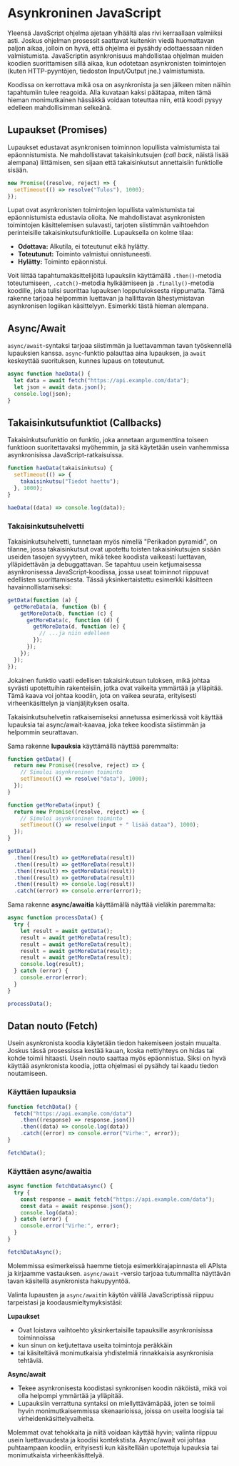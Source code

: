 # Asynkroninen JavaScript

Yleensä JavaScript ohjelma ajetaan ylhäältä alas rivi kerraallaan valmiiksi asti. Joskus ohjelman prosessit saattavat kuitenkin viedä huomattavan paljon aikaa, jolloin on hyvä, että ohjelma ei pysähdy odottaessaan niiden valmistumista. JavaScriptin asynkronisuus mahdollistaa ohjelman muiden koodien suorittamisen sillä aikaa, kun odotetaan asynkronisten toimintojen (kuten HTTP-pyyntöjen, tiedoston Input/Output jne.) valmistumista.

Koodissa on kerrottava mikä osa on asynkronista ja sen jälkeen miten näihin tapahtumiin tulee reagoida. Alla kuvataan kaksi päätapaa, miten tämä hieman monimutkainen hässäkkä voidaan toteuttaa niin, että koodi pysyy edelleen mahdollisimman selkeänä.

## Lupaukset (Promises)

Lupaukset edustavat asynkronisen toiminnon lopullista valmistumista tai epäonnistumista. Ne mahdollistavat takaisinkutsujen (_call back_, näistä lisää alempana) liittämisen, sen sijaan että takaisinkutsut annettaisiin funktiolle sisään.

```javascript
new Promise((resolve, reject) => {
  setTimeout(() => resolve("Tulos"), 1000);
});
```

Lupat ovat asynkronisten toimintojen lopullista valmistumista tai epäonnistumista edustavia olioita. Ne mahdollistavat asynkronisten toimintojen käsittelemisen sulavasti, tarjoten siistimmän vaihtoehdon perinteisille takaisinkutsufunktioille. Lupauksella on kolme tilaa:

- **Odottava:** Alkutila, ei toteutunut eikä hylätty.
- **Toteutunut:** Toiminto valmistui onnistuneesti.
- **Hylätty:** Toiminto epäonnistui.

Voit liittää tapahtumakäsittelijöitä lupauksiin käyttämällä `.then()`-metodia toteutumiseen, `.catch()`-metodia hylkäämiseen ja `.finally()`-metodia koodille, joka tulisi suorittaa lupauksen lopputuloksesta riippumatta. Tämä rakenne tarjoaa helpommin luettavan ja hallittavan lähestymistavan asynkronisen logiikan käsittelyyn. Esimerkki tästä hieman alempana.

## Async/Await

`async/await`-syntaksi tarjoaa siistimmän ja luettavamman tavan työskennellä lupauksien kanssa. `async`-funktio palauttaa aina lupauksen, ja `await` keskeyttää suorituksen, kunnes lupaus on toteutunut.

```javascript
async function haeData() {
  let data = await fetch("https://api.example.com/data");
  let json = await data.json();
  console.log(json);
}
```

## Takaisinkutsufunktiot (Callbacks)

Takaisinkutsufunktio on funktio, joka annetaan argumenttina toiseen funktioon suoritettavaksi myöhemmin, ja sitä käytetään usein vanhemmissa asynkronisissa JavaScript-ratkaisuissa.

```javascript
function haeData(takaisinkutsu) {
  setTimeout(() => {
    takaisinkutsu("Tiedot haettu");
  }, 1000);
}

haeData((data) => console.log(data));
```

### Takaisinkutsuhelvetti

Takaisinkutsuhelvetti, tunnetaan myös nimellä "Perikadon pyramidi", on tilanne, jossa takaisinkutsut ovat upotettu toisten takaisinkutsujen sisään useiden tasojen syvyyteen, mikä tekee koodista vaikeasti luettavan, ylläpidettävän ja debuggattavan. Se tapahtuu usein ketjumaisessa asynkronisessa JavaScript-koodissa, jossa useat toiminnot riippuvat edellisten suorittamisesta. Tässä yksinkertaistettu esimerkki käsitteen havainnollistamiseksi:

```javascript
getData(function (a) {
  getMoreData(a, function (b) {
    getMoreData(b, function (c) {
      getMoreData(c, function (d) {
        getMoreData(d, function (e) {
          // ...ja niin edelleen
        });
      });
    });
  });
});
```

Jokainen funktio vaatii edellisen takaisinkutsun tuloksen, mikä johtaa syvästi upotettuihin rakenteisiin, jotka ovat vaikeita ymmärtää ja ylläpitää. Tämä kaava voi johtaa koodiin, jota on vaikea seurata, erityisesti virheenkäsittelyn ja vianjäljityksen osalta.

Takaisinkutsuhelvetin ratkaisemiseksi annetussa esimerkissä voit käyttää lupauksia tai async/await-kaavaa, joka tekee koodista siistimmän ja helpommin seurattavan.

Sama rakenne **lupauksia** käyttämällä näyttää paremmalta:

```js
function getData() {
  return new Promise((resolve, reject) => {
    // Simuloi asynkroninen toiminto
    setTimeout(() => resolve("data"), 1000);
  });
}

function getMoreData(input) {
  return new Promise((resolve, reject) => {
    // Simuloi asynkroninen toiminto
    setTimeout(() => resolve(input + " lisää dataa"), 1000);
  });
}

getData()
  .then((result) => getMoreData(result))
  .then((result) => getMoreData(result))
  .then((result) => getMoreData(result))
  .then((result) => getMoreData(result))
  .then((result) => console.log(result))
  .catch((error) => console.error(error));
```

Sama rakenne **async/awaitia** käyttämällä näyttää vieläkin paremmalta:

```js
async function processData() {
  try {
    let result = await getData();
    result = await getMoreData(result);
    result = await getMoreData(result);
    result = await getMoreData(result);
    result = await getMoreData(result);
    console.log(result);
  } catch (error) {
    console.error(error);
  }
}

processData();
```

## Datan nouto (Fetch)

Usein asynkronista koodia käytetään tiedon hakemiseen jostain muualta. Joskus tässä prosessissa kestää kauan, koska nettiyhteys on hidas tai kohde toimii hitaasti. Usein nouto saattaa myös epäonnistua. Siksi on hyvä käyttää asynkronista koodia, jotta ohjelmasi ei pysähdy tai kaadu tiedon noutamiseen.

### Käyttäen lupauksia

```js
function fetchData() {
  fetch("https://api.example.com/data")
    .then((response) => response.json())
    .then((data) => console.log(data))
    .catch((error) => console.error("Virhe:", error));
}

fetchData();
```

### Käyttäen async/awaitia

```js
async function fetchDataAsync() {
  try {
    const response = await fetch("https://api.example.com/data");
    const data = await response.json();
    console.log(data);
  } catch (error) {
    console.error("Virhe:", error);
  }
}

fetchDataAsync();
```

Molemmissa esimerkeissä haemme tietoja esimerkkirajapinnasta eli APIsta ja kirjaamme vastauksen. `async/await` -versio tarjoaa tutummallta näyttävän tavan käsitellä asynkronista hakupyyntöä.

Valinta lupausten ja `async/await`in käytön välillä JavaScriptissä riippuu tarpeistasi ja koodausmieltymyksistäsi:

**Lupaukset**

- Ovat loistava vaihtoehto yksinkertaisille tapauksille asynkronisissa toiminnoissa
- kun sinun on ketjutettava useita toimintoja peräkkäin
- tai käsiteltävä monimutkaisia yhdistelmiä rinnakkaisia asynkronisia tehtäviä.

**Async/await**

- Tekee asynkronisesta koodistasi synkronisen koodin näköistä, mikä voi olla helpompi ymmärtää ja ylläpitää.
- Lupauksiin verrattuna syntaksi on miellyttävämäpää, joten se toimii hyvin monimutkaisemmissa skenaarioissa, joissa on useita loogisia tai virheidenkäsittelyvaiheita.

Molemmat ovat tehokkaita ja niitä voidaan käyttää hyvin; valinta riippuu usein luettavuudesta ja koodisi kontekstista. Async/await voi johtaa puhtaampaan koodiin, erityisesti kun käsitellään upotettuja lupauksia tai monimutkaista virheenkäsittelyä.

